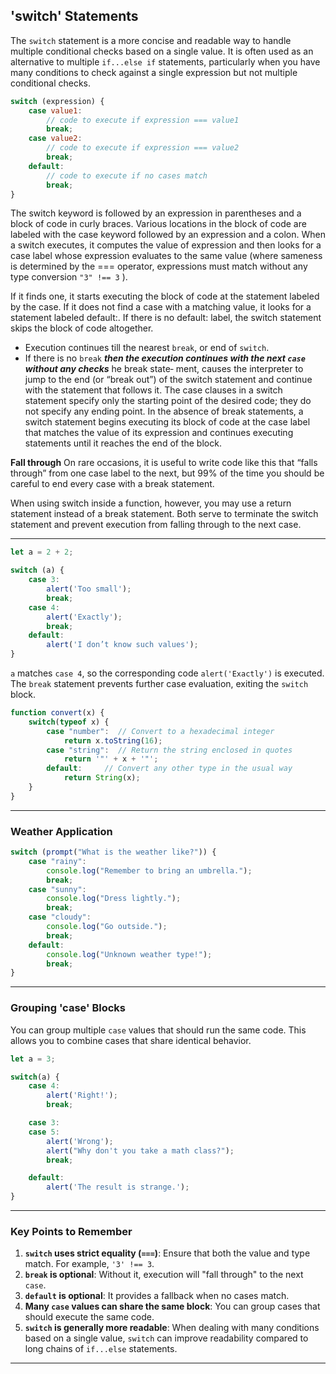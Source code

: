
## 'switch' Statements

The `switch` statement is a more concise and readable way to handle multiple conditional checks based on a single value. It is often used as an alternative to multiple `if...else if` statements, particularly when you have many conditions to check against a single expression but not multiple conditional checks.

```js
switch (expression) {
    case value1:
        // code to execute if expression === value1
        break;
    case value2:
        // code to execute if expression === value2
        break;
    default:
        // code to execute if no cases match
        break;
}
```
The switch keyword is followed by an expression in parentheses and a block of code in curly braces.
Various
locations in the block of code are labeled with the case keyword followed by an
expression and a colon. When a switch executes, it computes the value of expression
and then looks for a case label whose expression evaluates to the same value (where
sameness is determined by the === operator, expressions must match without any type conversion `"3" !== 3` ). 

If it finds one, it starts executing the
block of code at the statement labeled by the case. If it does not find a case with a
matching value, it looks for a statement labeled default:. If there is no default:
label, the switch statement skips the block of code altogether.

* Execution continues till the nearest `break`, or end of `switch`.
* If there is no `break` ***then the execution continues with the next `case` without any checks***
he break state‐
ment, causes the interpreter to jump to the end (or
“break out”) of the switch statement and continue with the statement that follows it.
The case clauses in a switch statement specify only the starting point of the desired
code; they do not specify any ending point. In the absence of break statements, a
switch statement begins executing its block of code at the case label that matches the value of its expression and continues executing statements until it reaches the end of
the block.

**Fall through**
On rare occasions, it is useful to write code like this that “falls through”
from one case label to the next, but 99% of the time you should be careful to end
every case with a break statement. 

When using switch inside a function, however,
you may use a return statement instead of a break statement. Both serve to terminate
the switch statement and prevent execution from falling through to the next case.


---


```js
let a = 2 + 2;

switch (a) {
    case 3:
        alert('Too small');
        break;
    case 4:
        alert('Exactly');
        break;
    default:
        alert('I don’t know such values');
}
```

`a` matches `case 4`, so the corresponding code `alert('Exactly')` is executed.
The `break` statement prevents further case evaluation, exiting the `switch` block.

```js
function convert(x) {
	switch(typeof x) {
		case "number":  // Convert to a hexadecimal integer
			return x.toString(16);
		case "string":  // Return the string enclosed in quotes
			return '"' + x + '"';
		default:     // Convert any other type in the usual way
			return String(x);
	}
}
```

---

### **Weather Application**

```js
switch (prompt("What is the weather like?")) {
    case "rainy":
        console.log("Remember to bring an umbrella.");
        break;
    case "sunny":
        console.log("Dress lightly.");
        break;
    case "cloudy":
        console.log("Go outside.");
        break;
    default:
        console.log("Unknown weather type!");
        break;
}
```


---

### Grouping 'case' Blocks

You can group multiple `case` values that should run the same code. This allows you to combine cases that share identical behavior.

```js
let a = 3;

switch(a) {
    case 4:
        alert('Right!');
        break;

    case 3:
    case 5:
        alert('Wrong');
        alert("Why don't you take a math class?");
        break;

    default:
        alert('The result is strange.');
}
```

---

### **Key Points to Remember**

1. **`switch` uses strict equality (`===`)**: Ensure that both the value and type match. For example, `'3' !== 3`.
2. **`break` is optional**: Without it, execution will "fall through" to the next `case`.
3. **`default` is optional**: It provides a fallback when no cases match.
4. **Many `case` values can share the same block**: You can group cases that should execute the same code.
5. **`switch` is generally more readable**: When dealing with many conditions based on a single value, `switch` can improve readability compared to long chains of `if...else` statements.

---
